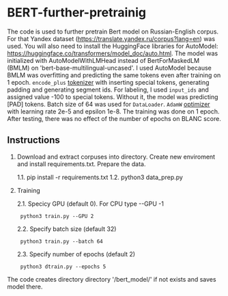 # BERT-further-pretrainig 

The code is used to further pretrain Bert model on Russian-English corpus. For that Yandex dataset (https://translate.yandex.ru/corpus?lang=en) was used. You will also need to install the HuggingFace libraries for AutoModel: https://huggingface.co/transformers/model_doc/auto.html. The model was initialized with AutoModelWithLMHead instead of BertForMaskedLM (BMLM) on 'bert-base-multilingual-uncased'. I used AutoModel because BMLM was overfitting and predicting the same tokens even after training on 1 epoch. `encode_plus` [tokenizer](https://huggingface.co/transformers/main_classes/tokenizer.html) with inserting special tokens, generating padding and generating segment ids. For labeling, I used `input_ids` and assigned value -100 to special tokens. Without it, the model was predicting [PAD] tokens. Batch size of 64 was used for `DataLoader`. `AdamW` [optimizer](https://huggingface.co/transformers/main_classes/optimizer_schedules.html) with learning rate 2e-5 and epsilon 1e-8. The training was done on 1 epoch. After testing, there was no effect of the number of epochs on BLANC score.        


## Instructions

1. Download and extract corpuses into directory. Create new enviroment and install requirements.txt. Prepare the data.

   1.1. pip install -r requirements.txt
   1.2. python3 data_prep.py

2. Training

   2.1. Specicy GPU (default 0). For CPU type --GPU -1
   
        python3 train.py --GPU 2
      
      
   2.2. Specify batch size (default 32)
      
        python3 train.py --batch 64
      
   2.3. Specify number of epochs (default 2)
      
        python3 dtrain.py --epochs 5

The code creates directory directory '/bert_model/' if not exists and saves model there. 


